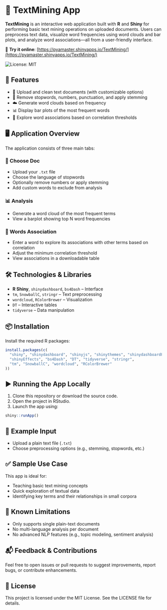 # 🧠 TextMining App

**TextMining** is an interactive web application built with **R** and **Shiny** for performing basic text mining operations on uploaded documents. Users can preprocess text data, visualize word frequencies using word clouds and bar plots, and analyze word associations—all from a user-friendly interface.

🔗 **Try it online**: [https://pyamaster.shinyapps.io/TextMining/](https://pyamaster.shinyapps.io/TextMining/)

![License: MIT](https://img.shields.io/badge/License-MIT-yellow.svg)


## 🚀 Features

- 📂 Upload and clean text documents (with customizable options)
- 🧹 Remove stopwords, numbers, punctuation, and apply stemming
- ☁️ Generate word clouds based on frequency
- 📊 Display bar plots of the most frequent words
- 🔗 Explore word associations based on correlation thresholds


## 🖥️ Application Overview

The application consists of three main tabs:

### 📂 Choose Doc
- Upload your `.txt` file  
- Choose the language of stopwords  
- Optionally remove numbers or apply stemming  
- Add custom words to exclude from analysis  

### 📊 Analysis
- Generate a word cloud of the most frequent terms  
- View a barplot showing top N word frequencies  

### 🔗 Words Association
- Enter a word to explore its associations with other terms based on correlation  
- Adjust the minimum correlation threshold  
- View associations in a downloadable table  


## 🛠️ Technologies & Libraries

- **R Shiny**, `shinydashboard`, `bs4Dash` – Interface  
- `tm`, `SnowballC`, `stringr` – Text preprocessing  
- `wordcloud`, `RColorBrewer` – Visualization  
- `DT` – Interactive tables  
- `tidyverse` – Data manipulation  


## 📦 Installation

Install the required R packages:

```r
install.packages(c(
  "shiny", "shinydashboard", "shinyjs", "shinythemes", "shinydashboardPlus",
  "shinyEffects", "bs4Dash", "DT", "tidyverse", "stringr",
  "tm", "SnowballC", "wordcloud", "RColorBrewer"
))
```

## ▶️ Running the App Locally
1. Clone this repository or download the source code.
2. Open the project in RStudio.
3. Launch the app using:

```r
shiny::runApp()
```

## 📄 Example Input
- Upload a plain text file (`.txt`)
- Choose preprocessing options (e.g., stemming, stopwords, etc.)

## ✅ Sample Use Case
This app is ideal for:
- Teaching basic text mining concepts
- Quick exploration of textual data
- Identifying key terms and their relationships in small corpora

## 📌 Known Limitations
- Only supports single plain-text documents
- No multi-language analysis per document
- No advanced NLP features (e.g., topic modeling, sentiment analysis)

## 📬 Feedback & Contributions
Feel free to open issues or pull requests to suggest improvements, report bugs, or contribute enhancements.

## 📜 License
This project is licensed under the MIT License. See the LICENSE file for details.
